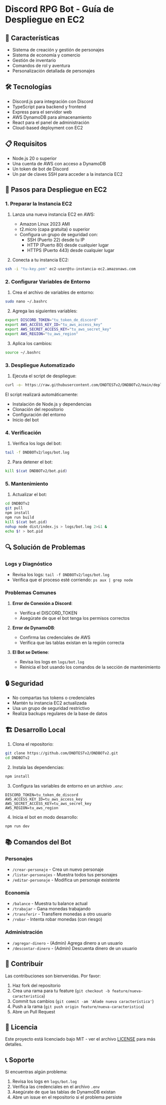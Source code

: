# Discord RPG Bot - Guía de Despliegue en EC2

## 🎯 Características

- Sistema de creación y gestión de personajes
- Sistema de economía y comercio
- Gestión de inventario
- Comandos de rol y aventura
- Personalización detallada de personajes

## 🛠️ Tecnologías

- Discord.js para integración con Discord
- TypeScript para backend y frontend
- Express para el servidor web
- AWS DynamoDB para almacenamiento
- React para el panel de administración
- Cloud-based deployment con EC2

## 📋 Requisitos

- Node.js 20 o superior
- Una cuenta de AWS con acceso a DynamoDB
- Un token de bot de Discord
- Un par de claves SSH para acceder a la instancia EC2

## 🚀 Pasos para Despliegue en EC2

### 1. Preparar la Instancia EC2

1. Lanza una nueva instancia EC2 en AWS:
   - Amazon Linux 2023 AMI
   - t2.micro (capa gratuita) o superior
   - Configura un grupo de seguridad con:
     - SSH (Puerto 22) desde tu IP
     - HTTP (Puerto 80) desde cualquier lugar
     - HTTPS (Puerto 443) desde cualquier lugar

2. Conecta a tu instancia EC2:
```bash
ssh -i "tu-key.pem" ec2-user@tu-instancia-ec2.amazonaws.com
```

### 2. Configurar Variables de Entorno

1. Crea el archivo de variables de entorno:
```bash
sudo nano ~/.bashrc
```

2. Agrega las siguientes variables:
```bash
export DISCORD_TOKEN="tu_token_de_discord"
export AWS_ACCESS_KEY_ID="tu_aws_access_key"
export AWS_SECRET_ACCESS_KEY="tu_aws_secret_key"
export AWS_REGION="tu_aws_region"
```

3. Aplica los cambios:
```bash
source ~/.bashrc
```

### 3. Despliegue Automatizado

1. Ejecuta el script de despliegue:
```bash
curl -o- https://raw.githubusercontent.com/DNDTESTv2/DNDBOTv2/main/deploy.sh | bash
```

El script realizará automáticamente:
- Instalación de Node.js y dependencias
- Clonación del repositorio
- Configuración del entorno
- Inicio del bot

### 4. Verificación

1. Verifica los logs del bot:
```bash
tail -f DNDBOTv2/logs/bot.log
```

2. Para detener el bot:
```bash
kill $(cat DNDBOTv2/bot.pid)
```

### 5. Mantenimiento

1. Actualizar el bot:
```bash
cd DNDBOTv2
git pull
npm install
npm run build
kill $(cat bot.pid)
nohup node dist/index.js > logs/bot.log 2>&1 &
echo $! > bot.pid
```

## 🔍 Solución de Problemas

### Logs y Diagnóstico
- Revisa los logs: `tail -f DNDBOTv2/logs/bot.log`
- Verifica que el proceso esté corriendo: `ps aux | grep node`

### Problemas Comunes
1. **Error de Conexión a Discord**:
   - Verifica el DISCORD_TOKEN
   - Asegúrate de que el bot tenga los permisos correctos

2. **Error de DynamoDB**:
   - Confirma las credenciales de AWS
   - Verifica que las tablas existan en la región correcta

3. **El Bot se Detiene**:
   - Revisa los logs en `logs/bot.log`
   - Reinicia el bot usando los comandos de la sección de mantenimiento

## 🔒 Seguridad

- No compartas tus tokens o credenciales
- Mantén tu instancia EC2 actualizada
- Usa un grupo de seguridad restrictivo
- Realiza backups regulares de la base de datos

## 🏗️ Desarrollo Local

1. Clona el repositorio:
```bash
git clone https://github.com/DNDTESTv2/DNDBOTv2.git
cd DNDBOTv2
```

2. Instala las dependencias:
```bash
npm install
```

3. Configura las variables de entorno en un archivo `.env`:
```env
DISCORD_TOKEN=tu_token_de_discord
AWS_ACCESS_KEY_ID=tu_aws_access_key
AWS_SECRET_ACCESS_KEY=tu_aws_secret_key
AWS_REGION=tu_aws_region
```

4. Inicia el bot en modo desarrollo:
```bash
npm run dev
```

## 📚 Comandos del Bot

### Personajes
- `/crear-personaje` - Crea un nuevo personaje
- `/listar-personajes` - Muestra todos tus personajes
- `/editar-personaje` - Modifica un personaje existente

### Economía
- `/balance` - Muestra tu balance actual
- `/trabajar` - Gana monedas trabajando
- `/transferir` - Transfiere monedas a otro usuario
- `/robar` - Intenta robar monedas (con riesgo)

### Administración
- `/agregar-dinero` - (Admin) Agrega dinero a un usuario
- `/descontar-dinero` - (Admin) Descuenta dinero de un usuario

## 🤝 Contribuir

Las contribuciones son bienvenidas. Por favor:

1. Haz fork del repositorio
2. Crea una rama para tu feature (`git checkout -b feature/nueva-caracteristica`)
3. Commit tus cambios (`git commit -am 'Añade nueva característica'`)
4. Push a la rama (`git push origin feature/nueva-caracteristica`)
5. Abre un Pull Request

## 📝 Licencia

Este proyecto está licenciado bajo MIT - ver el archivo [LICENSE](LICENSE) para más detalles.

## 📞 Soporte

Si encuentras algún problema:
1. Revisa los logs en `logs/bot.log`
2. Verifica las credenciales en el archivo `.env`
3. Asegúrate de que las tablas de DynamoDB existan
4. Abre un issue en el repositorio si el problema persiste